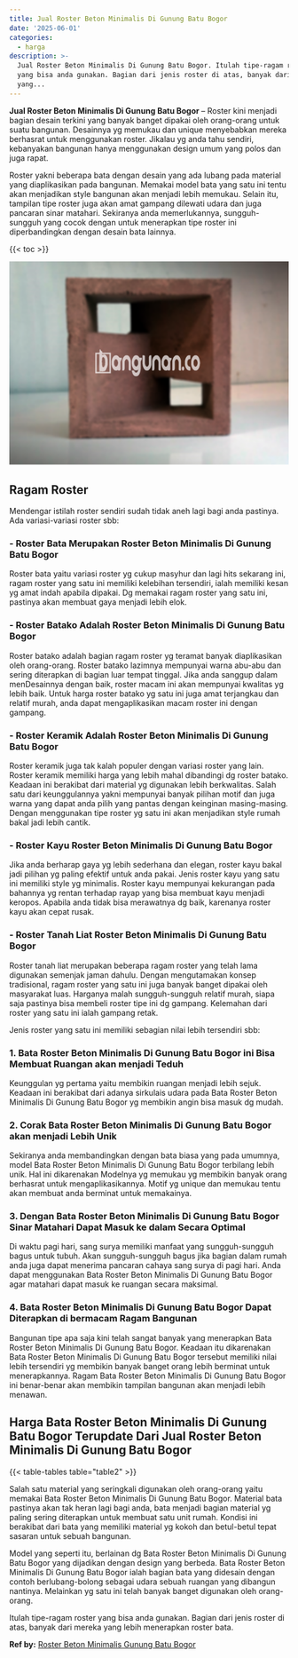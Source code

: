```yaml
---
title: Jual Roster Beton Minimalis Di Gunung Batu Bogor
date: '2025-06-01'
categories:
  - harga
description: >-
  Jual Roster Beton Minimalis Di Gunung Batu Bogor. Itulah tipe-ragam roster
  yang bisa anda gunakan. Bagian dari jenis roster di atas, banyak dari mereka
  yang...
---
```


**Jual Roster Beton Minimalis Di Gunung Batu Bogor** – Roster kini menjadi bagian desain terkini yang banyak banget dipakai oleh orang-orang untuk suatu bangunan. Desainnya yg memukau dan unique menyebabkan mereka berhasrat untuk menggunakan roster. Jikalau yg anda tahu sendiri, kebanyakan bangunan hanya menggunakan design umum yang polos dan juga rapat.

Roster yakni beberapa bata dengan desain yang ada lubang pada material yang diaplikasikan pada bangunan. Memakai model bata yang satu ini tentu akan menjadikan style bangunan akan menjadi lebih memukau. Selain itu, tampilan tipe roster juga akan amat gampang dilewati udara dan juga pancaran sinar matahari. Sekiranya anda memerlukannya, sungguh-sungguh yang cocok dengan untuk menerapkan tipe roster ini diperbandingkan dengan desain bata lainnya.

{{< toc >}}

![Jual Roster Beton Minimalis Di Gunung Batu Bogor](/images/bata-roster-minimalis-31.png)

## Ragam Roster

Mendengar istilah roster sendiri sudah tidak aneh lagi bagi anda pastinya. Ada variasi-variasi roster sbb:

### \- Roster Bata Merupakan Roster Beton Minimalis Di Gunung Batu Bogor

Roster bata yaitu variasi roster yg cukup masyhur dan lagi hits sekarang ini, ragam roster yang satu ini memiliki kelebihan tersendiri, ialah memiliki kesan yg amat indah apabila dipakai. Dg memakai ragam roster yang satu ini, pastinya akan membuat gaya menjadi lebih elok.

### \- Roster Batako Adalah Roster Beton Minimalis Di Gunung Batu Bogor

Roster batako adalah bagian ragam roster yg teramat banyak diaplikasikan oleh orang-orang. Roster batako lazimnya mempunyai warna abu-abu dan sering diterapkan di bagian luar tempat tinggal. Jika anda sanggup dalam menDesainnya dengan baik, roster macam ini akan mempunyai kwalitas yg lebih baik. Untuk harga roster batako yg satu ini juga amat terjangkau dan relatif murah, anda dapat mengaplikasikan macam roster ini dengan gampang.

### \- Roster Keramik Adalah Roster Beton Minimalis Di Gunung Batu Bogor

Roster keramik juga tak kalah populer dengan variasi roster yang lain. Roster keramik memiliki harga yang lebih mahal dibandingi dg roster batako. Keadaan ini berakibat dari material yg digunakan lebih berkwalitas. Salah satu dari keunggulannya yakni mempunyai banyak pilihan motif dan juga warna yang dapat anda pilih yang pantas dengan keinginan masing-masing. Dengan menggunakan tipe roster yg satu ini akan menjadikan style rumah bakal jadi lebih cantik.

### \- Roster Kayu Roster Beton Minimalis Di Gunung Batu Bogor

Jika anda berharap gaya yg lebih sederhana dan elegan, roster kayu bakal jadi pilihan yg paling efektif untuk anda pakai. Jenis roster kayu yang satu ini memiliki style yg minimalis. Roster kayu mempunyai kekurangan pada bahannya yg rentan terhadap rayap yang bisa membuat kayu menjadi keropos. Apabila anda tidak bisa merawatnya dg baik, karenanya roster kayu akan cepat rusak.

### \- Roster Tanah Liat Roster Beton Minimalis Di Gunung Batu Bogor

Roster tanah liat merupakan beberapa ragam roster yang telah lama digunakan semenjak jaman dahulu. Dengan mengutamakan konsep tradisional, ragam roster yang satu ini juga banyak banget dipakai oleh masyarakat luas. Harganya malah sungguh-sungguh relatif murah, siapa saja pastinya bisa membeli roster tipe ini dg gampang. Kelemahan dari roster yang satu ini ialah gampang retak.

Jenis roster yang satu ini memiliki sebagian nilai lebih tersendiri sbb:

### 1\. Bata Roster Beton Minimalis Di Gunung Batu Bogor ini Bisa Membuat Ruangan akan menjadi Teduh

Keunggulan yg pertama yaitu membikin ruangan menjadi lebih sejuk. Keadaan ini berakibat dari adanya sirkulais udara pada Bata Roster Beton Minimalis Di Gunung Batu Bogor yg membikin angin bisa masuk dg mudah.

### 2\. Corak Bata Roster Beton Minimalis Di Gunung Batu Bogor akan menjadi Lebih Unik

Sekiranya anda membandingkan dengan bata biasa yang pada umumnya, model Bata Roster Beton Minimalis Di Gunung Batu Bogor terbilang lebih unik. Hal ini dikarenakan Modelnya yg memukau yg membikin banyak orang berhasrat untuk mengaplikasikannya. Motif yg unique dan memukau tentu akan membuat anda berminat untuk memakainya.

### 3\. Dengan Bata Roster Beton Minimalis Di Gunung Batu Bogor Sinar Matahari Dapat Masuk ke dalam Secara Optimal

Di waktu pagi hari, sang surya memiliki manfaat yang sungguh-sungguh bagus untuk tubuh. Akan sungguh-sungguh bagus jika bagian dalam rumah anda juga dapat menerima pancaran cahaya sang surya di pagi hari. Anda dapat menggunakan Bata Roster Beton Minimalis Di Gunung Batu Bogor agar matahari dapat masuk ke ruangan secara maksimal.

### 4\. Bata Roster Beton Minimalis Di Gunung Batu Bogor Dapat Diterapkan di bermacam Ragam Bangunan

Bangunan tipe apa saja kini telah sangat banyak yang menerapkan Bata Roster Beton Minimalis Di Gunung Batu Bogor. Keadaan itu dikarenakan Bata Roster Beton Minimalis Di Gunung Batu Bogor tersebut memiliki nilai lebih tersendiri yg membikin banyak banget orang lebih berminat untuk menerapkannya. Ragam Bata Roster Beton Minimalis Di Gunung Batu Bogor ini benar-benar akan membikin tampilan bangunan akan menjadi lebih menawan.

## Harga Bata Roster Beton Minimalis Di Gunung Batu Bogor Terupdate Dari Jual Roster Beton Minimalis Di Gunung Batu Bogor

{{< table-tables table="table2" >}}

Salah satu material yang seringkali digunakan oleh orang-orang yaitu memakai Bata Roster Beton Minimalis Di Gunung Batu Bogor. Material bata pastinya akan tak heran lagi bagi anda, bata menjadi bagian material yg paling sering diterapkan untuk membuat satu unit rumah. Kondisi ini berakibat dari bata yang memiliki material yg kokoh dan betul-betul tepat sasaran untuk sebuah bangunan.

Model yang seperti itu, berlainan dg Bata Roster Beton Minimalis Di Gunung Batu Bogor yang dijadikan dengan design yang berbeda. Bata Roster Beton Minimalis Di Gunung Batu Bogor ialah bagian bata yang didesain dengan contoh berlubang-bolong sebagai udara sebuah ruangan yang dibangun nantinya. Melainkan yg satu ini telah banyak banget digunakan oleh orang-orang.

Itulah tipe-ragam roster yang bisa anda gunakan. Bagian dari jenis roster di atas, banyak dari mereka yang lebih menerapkan roster bata.

**Ref by:** [Roster Beton Minimalis Gunung Batu Bogor](https://id.wikipedia.org/wiki/Roster)
